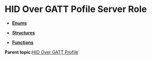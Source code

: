 # HID Over GATT Pofile Server Role

-   **[Enums](GUID-72ED1EA1-A0EA-4368-8ACE-866D5AD589A4.md)**  

-   **[Structures](GUID-E3B28D5E-279E-48ED-A989-4BF908B59108.md)**  

-   **[Functions](GUID-4766BD96-39D9-49CC-825C-772FFD3D0082.md)**  


**Parent topic:**[HID Over GATT Profile](GUID-A51A755A-E84F-4AA8-8DB7-D2A3A0F7161F.md)

